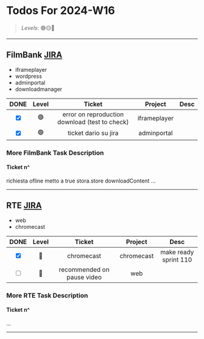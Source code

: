 # Todos For 2024-W16

> _Levels:_ 🟢🟡🔴

---

## FilmBank [JIRA](https://fincons.atlassian.net/jira/software/projects/DDS/boards/9/timeline)

- iframeplayer
- wordpress
- adminportal
- downloadmanager

|                    DONE                     | Level |                     Ticket                     |   Project    | Desc |
| :-----------------------------------------: | :---: | :--------------------------------------------: | :----------: | :--: |
| <input type="checkbox" checked id="b5a2b9"> |  🟢   | error on reproduction download (test to check) | iframeplayer |      |
| <input type="checkbox" checked id="b6eb00"> |  🟢   |              ticket dario su jira              | adminportal  |      |

### More FilmBank Task Description

#### Ticket n^

richiesta ofline metto a true
stora.store
downloadContent
...

---

## RTE [JIRA](https://ott-jira.finconsgroup.com/secure/RapidBoard.jspa?rapidView=1&projectKey=RTEBB&view=planning.nodetail&quickFilter=1)

- web
- chromecast

|                     DONE                      | Level |           Ticket           |  Project   |         Desc          |
| :-------------------------------------------: | :---: | :------------------------: | :--------: | :-------------------: |
|  <input type="checkbox" checked id="64f445">  |  🔴   |         chromecast         | chromecast | make ready sprint 110 |
| <input type="checkbox" unchecked id="d16b73"> |  🔴   | recommended on pause video |    web     |                       |

### More RTE Task Description

#### Ticket n^

...

---
